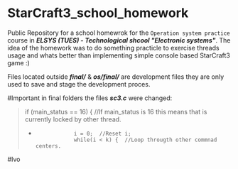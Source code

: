 # StarCraft3_school_homework
Public Repository for a school homewrok for the `Operation system practice` course in ***ELSYS (TUES) - Technological shcool "Electronic systems"***. The idea of the homework was to do something practicle to exercise threads usage and whats better than implementing simple console based StarCraft3 game :)

Files located outside ***final/*** & ***os/final/*** are development files they are only used to save and stage the development proces.


#Important in final folders the files ***sc3.c*** were changed:

> if (main_status == 16) {	//If main_status is 16 this means that is currently locked by other thread.   
> +					i = 0;	//Reset i;    
> 					while(i < k) {	//Loop througth other commnad centers.

#Ivo
